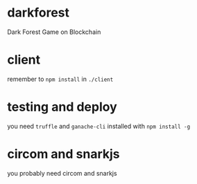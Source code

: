 # darkforest
Dark Forest Game on Blockchain

# client
remember to `npm install` in `./client`

# testing and deploy
you need `truffle` and `ganache-cli` installed with `npm install -g`

# circom and snarkjs
you probably need circom and snarkjs
